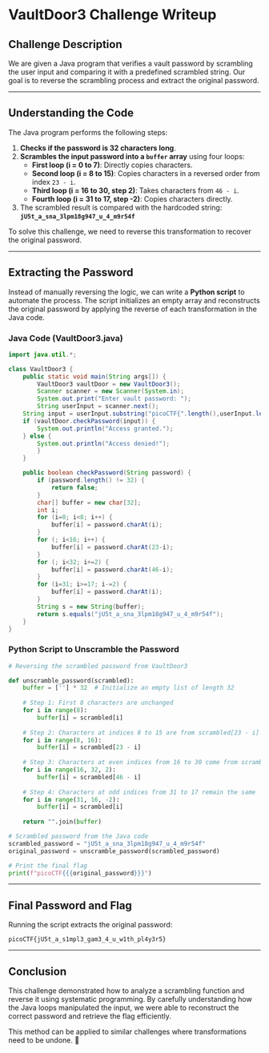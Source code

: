 # **VaultDoor3 Challenge Writeup**

## **Challenge Description**
We are given a Java program that verifies a vault password by scrambling the user input and comparing it with a predefined scrambled string. Our goal is to reverse the scrambling process and extract the original password.

---

## **Understanding the Code**
The Java program performs the following steps:
1. **Checks if the password is 32 characters long**.
2. **Scrambles the input password into a `buffer` array** using four loops:
   - **First loop (i = 0 to 7)**: Directly copies characters.
   - **Second loop (i = 8 to 15)**: Copies characters in a reversed order from index `23 - i`.
   - **Third loop (i = 16 to 30, step 2)**: Takes characters from `46 - i`.
   - **Fourth loop (i = 31 to 17, step -2)**: Copies characters directly.
3. The scrambled result is compared with the hardcoded string:  
   **`jU5t_a_sna_3lpm18g947_u_4_m9r54f`**

To solve this challenge, we need to reverse this transformation to recover the original password.

---

## **Extracting the Password**
Instead of manually reversing the logic, we can write a **Python script** to automate the process. The script initializes an empty array and reconstructs the original password by applying the reverse of each transformation in the Java code.

### **Java Code (VaultDoor3.java)**
```java
import java.util.*;

class VaultDoor3 {
    public static void main(String args[]) {
        VaultDoor3 vaultDoor = new VaultDoor3();
        Scanner scanner = new Scanner(System.in);
        System.out.print("Enter vault password: ");
        String userInput = scanner.next();
	String input = userInput.substring("picoCTF{".length(),userInput.length()-1);
	if (vaultDoor.checkPassword(input)) {
	    System.out.println("Access granted.");
	} else {
	    System.out.println("Access denied!");
        }
    }

    public boolean checkPassword(String password) {
        if (password.length() != 32) {
            return false;
        }
        char[] buffer = new char[32];
        int i;
        for (i=0; i<8; i++) {
            buffer[i] = password.charAt(i);
        }
        for (; i<16; i++) {
            buffer[i] = password.charAt(23-i);
        }
        for (; i<32; i+=2) {
            buffer[i] = password.charAt(46-i);
        }
        for (i=31; i>=17; i-=2) {
            buffer[i] = password.charAt(i);
        }
        String s = new String(buffer);
        return s.equals("jU5t_a_sna_3lpm18g947_u_4_m9r54f");
    }
}
```

### **Python Script to Unscramble the Password**
```python
# Reversing the scrambled password from VaultDoor3

def unscramble_password(scrambled):
    buffer = [''] * 32  # Initialize an empty list of length 32
    
    # Step 1: First 8 characters are unchanged
    for i in range(8):
        buffer[i] = scrambled[i]
    
    # Step 2: Characters at indices 8 to 15 are from scrambled[23 - i]
    for i in range(8, 16):
        buffer[i] = scrambled[23 - i]
    
    # Step 3: Characters at even indices from 16 to 30 come from scrambled[46 - i]
    for i in range(16, 32, 2):
        buffer[i] = scrambled[46 - i]
    
    # Step 4: Characters at odd indices from 31 to 17 remain the same
    for i in range(31, 16, -2):
        buffer[i] = scrambled[i]
    
    return "".join(buffer)

# Scrambled password from the Java code
scrambled_password = "jU5t_a_sna_3lpm18g947_u_4_m9r54f"
original_password = unscramble_password(scrambled_password)

# Print the final flag
print(f"picoCTF{{{original_password}}}")
```

---

## **Final Password and Flag**
Running the script extracts the original password:

```
picoCTF{jU5t_a_s1mpl3_gam3_4_u_w1th_pl4y3r5}
```

---

## **Conclusion**
This challenge demonstrated how to analyze a scrambling function and reverse it using systematic programming. By carefully understanding how the Java loops manipulated the input, we were able to reconstruct the correct password and retrieve the flag efficiently.

This method can be applied to similar challenges where transformations need to be undone. 🚀

